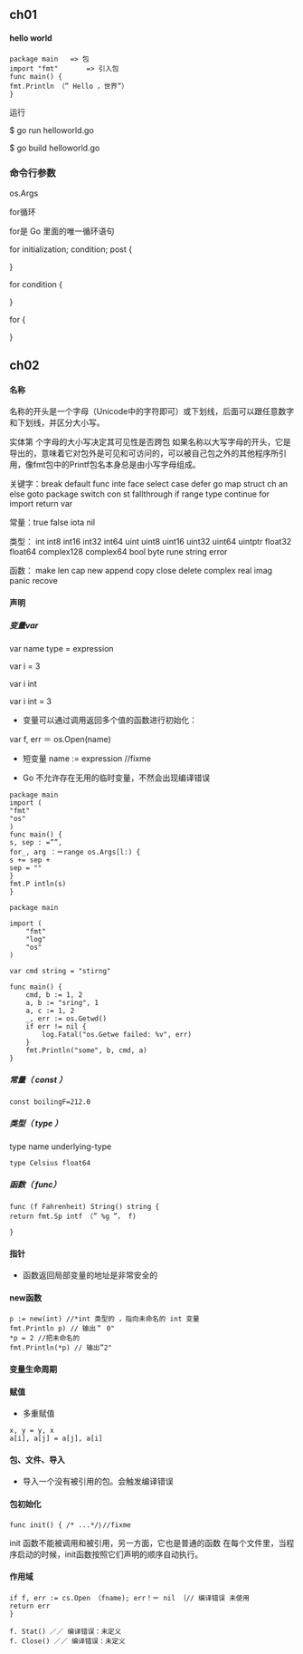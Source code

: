 ## ch01

#### hello world


```
package main   => 包
import "fmt"       => 引入包      
func main() { 
fmt.Println （” Hello ，世界”）
}

```

运行

$ go run helloworld.go

$ go build helloworld.go

### 命令行参数

os.Args

for循环

for是 Go 里面的唯一循环语句

for initialization; condition; post { 

}

for condition {
    
}

for {
    
}


## ch02

#### 名称 

名称的开头是一个字母（Unicode中的字符即可）或下划线，后面可以跟任意数字和下划线，并区分大小写。


实体第 个字母的大小写决定其可见性是否跨包 如果名称以大写字母的开头，它是导出的，意味着它对包外是可见和可访问的，可以被自己包之外的其他程序所引用，像fmt包中的Printf包名本身总是由小写字母组成。


关键字：break default func inte face select 
case defer go map struct 
ch an else goto package switch 
con st fallthrough if range type 
continue for  import return var

常量：true false iota nil 

类型： int int8 int16 int32 int64 
uint uint8 uint16 uint32 uint64 uintptr 
float32 float64 complex128 complex64 
bool byte rune string error 

函数： make len cap new append copy close delete 
complex real imag 
panic recove


#### 声明

##### 变量var 


var name type = expression

var i = 3

var i int

var i int = 3



- 变量可以通过调用返回多个值的函数进行初始化：

var f, err ＝ os.Open(name) 

- 短变量 name := expression  //fixme



- Go 不允许存在无用的临时变量，不然会出现编译错误

```
package main 
import ( 
"fmt"
"os" 
)
func main() { 
s, sep : =””, 
for_, arg ：＝range os.Args[l:) { 
s += sep + 
sep = ""
} 
fmt.P intln(s)
}
```



```
package main

import (
	"fmt"
	"log"
	"os"
)

var cmd string = "stirng"

func main() {
	cmd, b := 1, 2
	a, b := "sring", 1
	a, c := 1, 2
	_, err := os.Getwd()
	if err != nil {
		log.Fatal("os.Getwe failed: %v", err)
	}
	fmt.Println("some", b, cmd, a)
}
```




##### 常量（ const ）

```
const boilingF=212.0
```


##### 类型（ type ）

type name underlying-type

```
type Celsius float64
```


##### 函数（ func）


```
func (f Fahrenheit) String() string { 
return fmt.Sp intf （” %g ”， f) 
    
}
```


#### 指针

- 函数返回局部变量的地址是非常安全的


#### new函数

```
p := new(int) //*int 类型的 ，指向未命名的 int 变量
fmt.Println p) // 输出＂ 0"
*p = 2 //把未命名的 
fmt.Println(*p) // 输出”2"
```

#### 变量生命周期

#### 赋值 
- 多重赋值

```
x, y = y, x 
a[i], a[j] = a[j], a[i]
```

#### 包、文件、导入
- 导入一个没有被引用的包。会触发编译错误


#### 包初始化


```
func init() { /* ...*/｝//fixme
```
init 函数不能被调用和被引用，另一方面，它也是普通的函数 在每个文件里，当程序启动的时候，init函数按照它们声明的顺序自动执行。

#### 作用域

```
if f, err := cs.Open （fname); err！＝ nil ｛// 编译错误 未使用
return err 
}

f. Stat() ／／ 编译错误：未定义
f. Close() ／／ 编译错误：未定义
```
